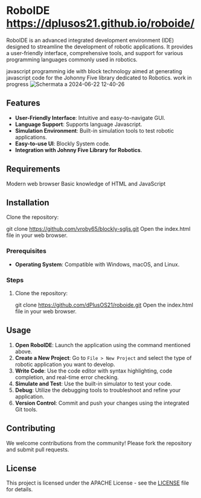
# RoboIDE https://dplusos21.github.io/roboide/

RoboIDE is an advanced integrated development environment (IDE) designed to streamline the development of robotic applications. It provides a user-friendly interface, comprehensive tools, and support for various programming languages commonly used in robotics.

javascript programming ide with block technology aimed at generating javascript code for the Johonny Five library dedicated to Robotics.
work in progress
![Schermata a 2024-06-22 12-40-26](https://github.com/dPlusOS21/roboide/assets/11348388/a852175d-4785-4f9f-8219-c654eabca53f)


## Features

- **User-Friendly Interface**: Intuitive and easy-to-navigate GUI.
- **Language Support**: Supports language Javascript.
- **Simulation Environment**: Built-in simulation tools to test robotic applications.
- **Easy-to-use UI**: Blockly System code.
- **Integration with Johnny Five Library for Robotics**.

## Requirements
Modern web browser
Basic knowledge of HTML and JavaScript

## Installation

Clone the repository:

git clone https://github.com/vroby65/blockly-sgljs.git
Open the index.html file in your web browser.


### Prerequisites

- **Operating System**: Compatible with Windows, macOS, and Linux.

### Steps

1. Clone the repository:

   git clone https://github.com/dPlusOS21/roboide.git
   Open the index.html file in your web browser.

## Usage

1. **Open RoboIDE**: Launch the application using the command mentioned above.
2. **Create a New Project**: Go to `File > New Project` and select the type of robotic application you want to develop.
3. **Write Code**: Use the code editor with syntax highlighting, code completion, and real-time error checking.
4. **Simulate and Test**: Use the built-in simulator to test your code.
5. **Debug**: Utilize the debugging tools to troubleshoot and refine your application.
6. **Version Control**: Commit and push your changes using the integrated Git tools.

## Contributing

We welcome contributions from the community! Please fork the repository and submit pull requests.

## License

This project is licensed under the APACHE License - see the [LICENSE](LICENSE) file for details.
